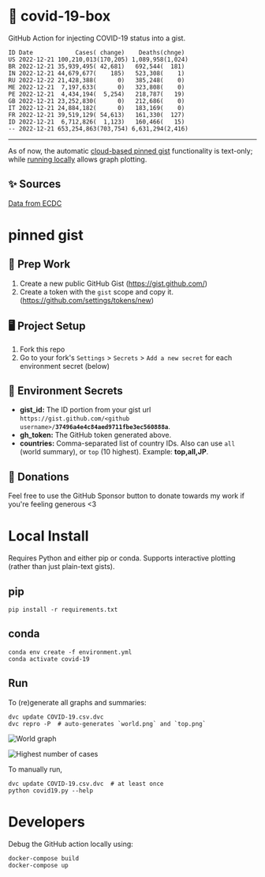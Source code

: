 # 🏥 covid-19-box

GitHub Action for injecting COVID-19 status into a gist.

```
ID Date            Cases( change)    Deaths(chnge)
US 2022-12-21 100,210,013(170,205) 1,089,958(1,024)
BR 2022-12-21 35,939,495( 42,681)   692,544(  181)
IN 2022-12-21 44,679,677(    185)   523,308(    1)
RU 2022-12-22 21,428,388(      0)   385,248(    0)
ME 2022-12-21  7,197,633(      0)   323,808(    0)
PE 2022-12-21  4,434,194(  5,254)   218,787(   19)
GB 2022-12-21 23,252,830(      0)   212,686(    0)
IT 2022-12-21 24,884,182(      0)   183,169(    0)
FR 2022-12-21 39,519,129( 54,613)   161,330(  127)
ID 2022-12-21  6,712,826(  1,123)   160,466(   15)
-- 2022-12-21 653,254,863(703,754) 6,631,294(2,416)
```

---

As of now, the automatic [cloud-based pinned gist](#pinned-gist) functionality is text-only;
while [running locally](#local-install) allows graph plotting.

## ✨ Sources

[Data from ECDC](https://www.ecdc.europa.eu/en/publications-data/download-todays-data-geographic-distribution-covid-19-cases-worldwide)

# pinned gist

## 🎒 Prep Work
1. Create a new public GitHub Gist (https://gist.github.com/)
1. Create a token with the `gist` scope and copy it. (https://github.com/settings/tokens/new)

## 🖥 Project Setup
1. Fork this repo
1. Go to your fork's `Settings` > `Secrets` > `Add a new secret` for each environment secret (below)

## 🤫 Environment Secrets
- **gist_id:** The ID portion from your gist url `https://gist.github.com/<github username>/`**`37496a4e4c84aed9711fbe3ec560888a`**.
- **gh_token:** The GitHub token generated above.
- **countries:** Comma-separated list of country IDs. Also can use `all` (world summary), or `top` (10 highest). Example: **top,all,JP**.

## 💸 Donations

Feel free to use the GitHub Sponsor button to donate towards my work if you're feeling generous <3

# Local Install

Requires Python and either pip or conda. Supports interactive plotting (rather than just plain-text gists).

## pip

```
pip install -r requirements.txt
```

## conda

```
conda env create -f environment.yml
conda activate covid-19
```

## Run

To (re)generate all graphs and summaries:

```
dvc update COVID-19.csv.dvc
dvc repro -P  # auto-generates `world.png` and `top.png`
```

![World graph](world.png)

![Highest number of cases](top.png)

To manually run,

```
dvc update COVID-19.csv.dvc  # at least once
python covid19.py --help
```

# Developers

Debug the GitHub action locally using:

```
docker-compose build
docker-compose up
```
